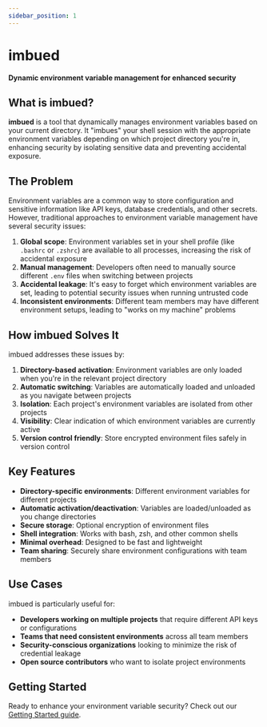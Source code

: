 ```yaml
---
sidebar_position: 1
---
```


# imbued

**Dynamic environment variable management for enhanced security**

## What is imbued?

**imbued** is a tool that dynamically manages environment variables based on your current directory. It "imbues" your shell session with the appropriate environment variables depending on which project directory you're in, enhancing security by isolating sensitive data and preventing accidental exposure.

## The Problem

Environment variables are a common way to store configuration and sensitive information like API keys, database credentials, and other secrets. However, traditional approaches to environment variable management have several security issues:

1. **Global scope**: Environment variables set in your shell profile (like `.bashrc` or `.zshrc`) are available to all processes, increasing the risk of accidental exposure
2. **Manual management**: Developers often need to manually source different `.env` files when switching between projects
3. **Accidental leakage**: It's easy to forget which environment variables are set, leading to potential security issues when running untrusted code
4. **Inconsistent environments**: Different team members may have different environment setups, leading to "works on my machine" problems

## How imbued Solves It

imbued addresses these issues by:

1. **Directory-based activation**: Environment variables are only loaded when you're in the relevant project directory
2. **Automatic switching**: Variables are automatically loaded and unloaded as you navigate between projects
3. **Isolation**: Each project's environment variables are isolated from other projects
4. **Visibility**: Clear indication of which environment variables are currently active
5. **Version control friendly**: Store encrypted environment files safely in version control

## Key Features

- **Directory-specific environments**: Different environment variables for different projects
- **Automatic activation/deactivation**: Variables are loaded/unloaded as you change directories
- **Secure storage**: Optional encryption of environment files
- **Shell integration**: Works with bash, zsh, and other common shells
- **Minimal overhead**: Designed to be fast and lightweight
- **Team sharing**: Securely share environment configurations with team members

## Use Cases

imbued is particularly useful for:

- **Developers working on multiple projects** that require different API keys or configurations
- **Teams that need consistent environments** across all team members
- **Security-conscious organizations** looking to minimize the risk of credential leakage
- **Open source contributors** who want to isolate project environments

## Getting Started

Ready to enhance your environment variable security? Check out our [Getting Started guide](./getting-started).

